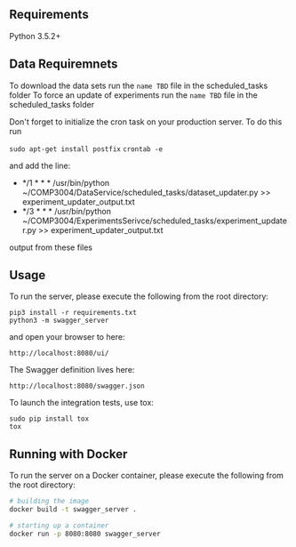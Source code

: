 ## Requirements
Python 3.5.2+

## Data Requiremnets
To download the data sets run the ```name TBD``` file in the scheduled_tasks folder
To force an update of experiments run the ```name TBD``` file in the scheduled_tasks folder

Don't forget to initialize the cron task on your production server. To do this run 

`sudo apt-get install postfix`
`crontab -e`

and add the line:

* */1 * * * /usr/bin/python ~/COMP3004/DataService/scheduled_tasks/dataset_updater.py >> experiment_updater_output.txt
* */3 * * * /usr/bin/python ~/COMP3004/ExperimentsSerivce/scheduled_tasks/experiment_updater.py >> experiment_updater_output.txt

output from these files 

## Usage
To run the server, please execute the following from the root directory:

```
pip3 install -r requirements.txt
python3 -m swagger_server
```

and open your browser to here:

```
http://localhost:8080/ui/
```

The Swagger definition lives here:

```
http://localhost:8080/swagger.json
```

To launch the integration tests, use tox:
```
sudo pip install tox
tox
```

## Running with Docker

To run the server on a Docker container, please execute the following from the root directory:

```bash
# building the image
docker build -t swagger_server .

# starting up a container
docker run -p 8080:8080 swagger_server
```